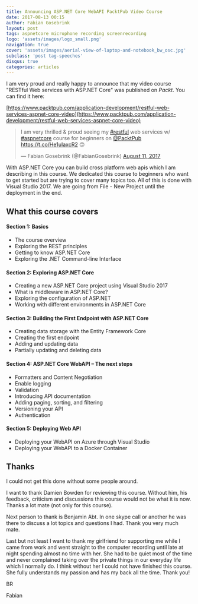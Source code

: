 ```yaml
---
title: Announcing ASP.NET Core WebAPI PacktPub Video Course
date: 2017-08-13 00:15
author: Fabian Gosebrink
layout: post
tags: aspnetcore microphone recording screenrecording
logo: 'assets/images/logo_small.png'
navigation: true
cover: 'assets/images/aerial-view-of-laptop-and-notebook_bw_osc.jpg'
subclass: 'post tag-speeches'
disqus: true
categories: articles
---
```


I am very proud and really happy to announce that my video course "RESTful Web services with ASP.NET Core" was published on _Packt_. You can find it here:

[https://www.packtpub.com/application-development/restful-web-services-aspnet-core-video](https://www.packtpub.com/application-development/restful-web-services-aspnet-core-video)

<blockquote class="twitter-tweet" data-partner="tweetdeck"><p lang="en" dir="ltr">I am very thrilled &amp; proud seeing my <a href="https://twitter.com/hashtag/restful?src=hash">#restful</a> web services w/ <a href="https://twitter.com/hashtag/aspnetcore?src=hash">#aspnetcore</a> course for beginners on <a href="https://twitter.com/PacktPub">@PacktPub</a> <a href="https://t.co/He1uIaxcR2">https://t.co/He1uIaxcR2</a> 🙃</p>&mdash; Fabian Gosebrink (@FabianGosebrink) <a href="https://twitter.com/FabianGosebrink/status/896027426714787841">August 11, 2017</a></blockquote>
<script async src="//platform.twitter.com/widgets.js" charset="utf-8"></script>

With ASP.NET Core you can build cross platform web apis which I am describing in this course. We dedicated this course to beginners who want to get started but are trying to cover many topics too. All of this is done with Visual Studio 2017. We are going from File - New Project until the deployment in the end.

## What this course covers

#### Section 1: Basics

* The course overview
* Exploring the REST principles
* Getting to know ASP.NET Core
* Exploring the .NET Command-line Interface

#### Section 2: Exploring ASP.NET Core

* Creating a new ASP.NET Core project using Visual Studio 2017
* What is middleware in ASP.NET Core?
* Exploring the configuration of ASP.NET
* Working with different environments in ASP.NET Core

#### Section 3: Building the First Endpoint with ASP.NET Core

* Creating data storage with the Entity Framework Core
* Creating the first endpoint
* Adding and updating data
* Partially updating and deleting data

#### Section 4: ASP.NET Core WebAPI – The next steps

* Formatters and Content Negotiation
* Enable logging
* Validation
* Introducing API documentation
* Adding paging, sorting, and filtering
* Versioning your API
* Authentication

#### Section 5: Deploying Web API

* Deploying your WebAPI on Azure through Visual Studio
* Deploying your WebAPI to a Docker Container

## Thanks

I could not get this done without some people around.

I want to thank Damien Bowden for reviewing this course. Without him, his feedback, criticism and discussions this course would not be what it is now. Thanks a lot mate (not only for this course).

Next person to thank is Benjamin Abt. In one skype call or another he was there to discuss a lot topics and questions I had. Thank you very much mate.

Last but not least I want to thank my girlfriend for supporting me while I came from work and went straight to the computer recording until late at night spending almost no time with her. She had to be quiet most of the time and never complained taking over the private things in our everyday life which I normally do. I think without her I could not have finished this course. She fully understands my passion and has my back all the time. Thank you!

BR

Fabian